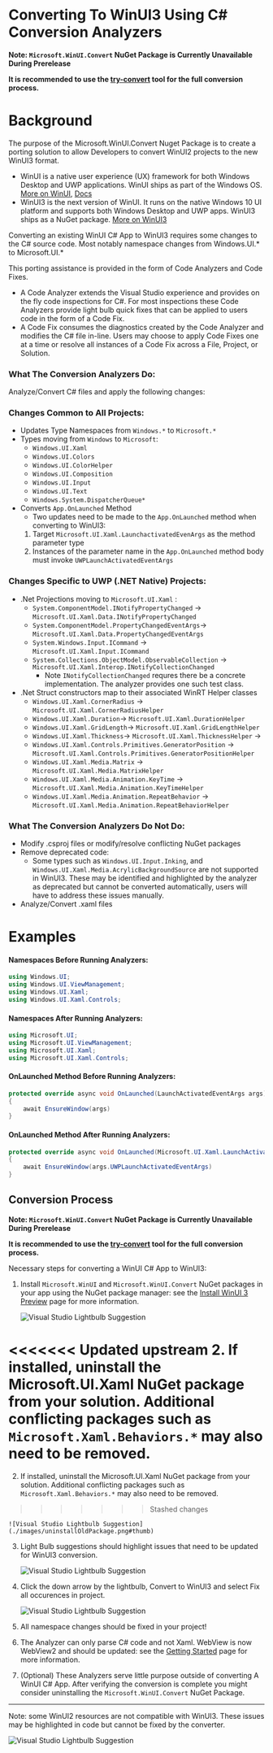 # Converting To WinUI3 Using C# Conversion Analyzers
**Note: `Microsoft.WinUI.Convert` NuGet Package is Currently Unavailable During Prerelease**

**It is recommended to use the  [try-convert](https://github.com/dotnet/try-convert/blob/feature/winui/WinUIConvert.md) tool for the full conversion process.**

# Background

The purpose of the Microsoft.WinUI.Convert Nuget Package is to create a porting solution to allow Developers to convert WinUI2 projects to the new WinUI3 format.

- WinUI is a native user experience (UX) framework for both Windows Desktop and UWP applications. WinUI ships as part of the Windows OS. 
[More on WinUI](https://microsoft.github.io/microsoft-ui-xaml/), [Docs](https://docs.microsoft.com/en-us/windows/apps/winui/)
- WinUI3 is the next version of WinUI. It runs on the native Windows 10 UI platform and supports both Windows Desktop and UWP apps. WinUI3 ships as a NuGet package.
[More on WinUI3](https://docs.microsoft.com/en-us/windows/apps/winui/winui3/)

Converting an existing WinUI C# App to WinUI3 requires some changes to the C# source code. Most notably namespace changes from Windows.UI.* to Microsoft.UI.*

This porting assistance is provided in the form of Code Analyzers and Code Fixes. 
- A Code Analyzer extends the Visual Studio experience and provides on the fly code inspections for C#. For most inspections these Code Analyzers provide light bulb quick fixes that can be applied to users code in the form of a Code Fix. 
- A Code Fix consumes the diagnostics created by the Code Analyzer and modifies the C# file in-line. Users may choose to apply Code Fixes one at a time or resolve all instances of a Code Fix across a File, Project, or Solution.

### What The Conversion Analyzers Do:
Analyze/Convert C# files and apply the following changes:

### Changes Common to All Projects:

- Updates Type Namespaces from `Windows.*` to `Microsoft.*`
- Types moving from `Windows` to `Microsoft`:
    - `Windows.UI.Xaml`
    - `Windows.UI.Colors`
    - `Windows.UI.ColorHelper` 
    - `Windows.UI.Composition`
    - `Windows.UI.Input`
    - `Windows.UI.Text`
    - `Windows.System.DispatcherQueue*` 
- Converts `App.OnLaunched` Method
    - Two updates need to be made to the `App.OnLaunched` method when converting to WinUI3:
    1. Target `Microsoft.UI.Xaml.LaunchactivatedEvenArgs` as the method parameter type
    2. Instances of the parameter name in the `App.OnLaunched` method body must invoke `UWPLaunchActivatedEventArgs`

### Changes Specific to UWP (.NET Native) Projects:

- .Net Projections moving to `Microsoft.UI.Xaml` :
    - `System.ComponentModel.INotifyPropertyChanged` -> `Microsoft.UI.Xaml.Data.INotifyPropertyChanged`
    - `System.ComponentModel.PropertyChangedEventArgs`-> `Microsoft.UI.Xaml.Data.PropertyChangedEventArgs`
    - `System.Windows.Input.ICommand` -> `Microsoft.UI.Xaml.Input.ICommand`
    - `System.Collections.ObjectModel.ObservableCollection` -> `Microsoft.UI.Xaml.Interop.INotifyCollectionChanged`
        - Note `INotifyCollectionChanged` requres there be a concrete implementation. The analyzer provides one such test class.
- .Net Struct constructors map to their associated WinRT Helper classes
    - `Windows.UI.Xaml.CornerRadius` -> `Microsoft.UI.Xaml.CornerRadiusHelper`
    - `Windows.UI.Xaml.Duration`-> `Microsoft.UI.Xaml.DurationHelper`
    - `Windows.UI.Xaml.GridLength`-> `Microsoft.UI.Xaml.GridLengthHelper`
    - `Windows.UI.Xaml.Thickness`-> `Microsoft.UI.Xaml.ThicknessHelper` ->
    - `Windows.UI.Xaml.Controls.Primitives.GeneratorPosition` -> `Microsoft.UI.Xaml.Controls.Primitives.GeneratorPositionHelper`
    - `Windows.UI.Xaml.Media.Matrix` -> `Microsoft.UI.Xaml.Media.MatrixHelper` 
    - `Windows.UI.Xaml.Media.Animation.KeyTime` -> `Microsoft.UI.Xaml.Media.Animation.KeyTimeHelper`
    - `Windows.UI.Xaml.Media.Animation.RepeatBehavior` -> `Microsoft.UI.Xaml.Media.Animation.RepeatBehaviorHelper`

### What The Conversion Analyzers Do Not Do:

 - Modify .csproj files or modify/resolve conflicting NuGet packages
 - Remove deprecated code:
    - Some types such as `Windows.UI.Input.Inking`, and `Windows.UI.Xaml.Media.AcrylicBackgroundSource` are not supported in WinUI3. 
    These may be identified and highlighted by the analyzer as deprecated but cannot be converted automatically, users will have to address these issues manually.
 - Analyze/Convert .xaml files

# Examples

#### Namespaces Before Running Analyzers:
```csharp
using Windows.UI;
using Windows.UI.ViewManagement;
using Windows.UI.Xaml;
using Windows.UI.Xaml.Controls;
```

#### Namespaces After Running Analyzers:
```csharp
using Microsoft.UI;
using Microsoft.UI.ViewManagement;
using Microsoft.UI.Xaml;
using Microsoft.UI.Xaml.Controls;
```

#### OnLaunched Method Before Running Analyzers:
```c#
protected override async void OnLaunched(LaunchActivatedEventArgs args)
{
    await EnsureWindow(args)
}
```

#### OnLaunched Method After Running Analyzers:
```csharp
protected override async void OnLaunched(Microsoft.UI.Xaml.LaunchActivatedEventArgs args)
{
    await EnsureWindow(args.UWPLaunchActivatedEventArgs)
}
```
## Conversion Process

**Note: `Microsoft.WinUI.Convert` NuGet Package is Currently Unavailable During Prerelease**

**It is recommended to use the  [try-convert](https://github.com/dotnet/try-convert/blob/feature/winui/WinUIConvert.md) tool for the full conversion process.**

Necessary steps for converting a WinUI C# App to WinUI3: 

1. Install `Microsoft.WinUI` and `Microsoft.WinUI.Convert` NuGet packages in your app using the NuGet package manager: see the [Install WinUI 3 Preview](https://docs.microsoft.com/en-us/windows/apps/winui/winui3/#install-winui-3-preview-2) page for more information.
    
    ![Visual Studio Lightbulb Suggestion](./images/newPackage.png#thumb)

<<<<<<< Updated upstream
2. If installed, uninstall the Microsoft.UI.Xaml NuGet package from your solution. Additional conflicting packages such as `Microsoft.Xaml.Behaviors.*` may also need to be removed. 
=======
2. If installed, uninstall the Microsoft.UI.Xaml NuGet package from your solution. Additional conflicting packages such as `Microsoft.Xaml.Behaviors.*` may also need to be removed.
>>>>>>> Stashed changes
    
    ![Visual Studio Lightbulb Suggestion](./images/uninstallOldPackage.png#thumb)

3. Light Bulb suggestions should highlight issues that need to be updated for WinUI3 conversion. 

    ![Visual Studio Lightbulb Suggestion](./images/lightbulb.png#thumb)

4. Click the down arrow by the lightbulb, Convert to WinUI3 and select Fix all occurences in project. 

    ![Visual Studio Lightbulb Suggestion](./images/analyzer-1.png#thumb)

5. All namespace changes should be fixed in your project!

6. The Analyzer can only parse C# code and not Xaml. WebView is now WebView2 and should be updated: see the [Getting Started](https://docs.microsoft.com/en-us/windows/apps/winui/winui3/) page for more information.

7. (Optional) These Analyzers serve little purpose outside of converting A WinUI C# App. After verifying the conversion is complete you might consider uninstalling the `Microsoft.WinUI.Convert` NuGet Package.
---

Note: some WinUI2 resources are not compatible with WinUI3. These issues may be highlighted in code but cannot be fixed by the converter. 

![Visual Studio Lightbulb Suggestion](./images/deprecatedWarning.png#thumb)
